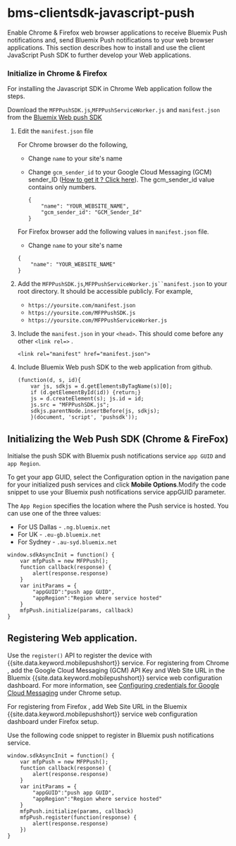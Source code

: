 # bms-clientsdk-javascript-push

Enable Chrome & Firefox web browser applications to receive Bluemix Push notifications and, send Bluemix Push
notifications to your web browser applications. This section describes how to install and use the client
JavaScript Push SDK to further develop your Web applications.

### Initialize in Chrome & Firefox

For installing the Javascript SDK in Chrome Web application follow the steps.

Download the `MFPPushSDK.js`,`MFPPushServiceWorker.js` and `manifest.json` from the [Bluemix Web push SDK](https://github.com/ibm-bluemix-mobile-services/bms-clientsdk-javascript-push)

1. Edit the `manifest.json` file

	For Chrome browser do the following,

	* Change `name` to your site's name
	* Change `gcm_sender_id` to your Google Cloud Messaging (GCM) sender_ID ([How to get it ? Click here](t_push_provider_android.html)). The gcm_sender_id value contains only numbers.
	
		```
		{
			"name": "YOUR_WEBSITE_NAME",
			"gcm_sender_id": "GCM_Sender_Id"
		}
		```
	
	For Firefox browser add the following values in `manifest.json` file.
	
	* Change `name` to your site's name
	
	```
	{
		"name": "YOUR_WEBSITE_NAME"
	}
	```

2. Add the `MFPPushSDK.js`,`MFPPushServiceWorker.js``manifest.json` to your root directory. It should be accessible publicly. For example, 

	- `https://yoursite.com/manifest.json`  
	- `https://yoursite.com/MFPPushSDK.js `  
	- `https://yoursite.com/MFPPushServiceWorker.js ` 

3. Include the `manifest.json` in your `<head>`. This should come before any other `<link rel=>` .

	```
	<link rel="manifest" href="manifest.json">
	```
4. Include Bluemix Web push SDK to the web application from github.

	```
	(function(d, s, id){
		var js, sdkjs = d.getElementsByTagName(s)[0];
		if (d.getElementById(id)) {return;}
		js = d.createElement(s); js.id = id;
		js.src = "MFPPushSDK.js";
		sdkjs.parentNode.insertBefore(js, sdkjs);
		}(document, 'script', 'pushsdk'));
	
	```


## Initializing the Web Push SDK (Chrome & FireFox)

Initialse the push SDK with Bluemix push notifications service `app GUID` and `app Region`.  

To get your app GUID, select the Configuration option in the navigation pane for your initialized push services and click **Mobile Options**.Modify the code snippet to use your Bluemix push notifications service appGUID parameter.

The `App Region` specifies the location where the Push service is hosted. You can use one of the three values:

- For US Dallas - `.ng.bluemix.net`
- For UK - `.eu-gb.bluemix.net`
- For Sydney - `.au-syd.bluemix.net`

```
window.sdkAsyncInit = function() {
    var mfpPush = new MFPPush();
    function callback(response) {
        alert(response.response)
    }
    var initParams = {
        "appGUID":"push app GUID",
        "appRegion":"Region where service hosted"
    }
    mfpPush.initialize(params, callback)
}
```

## Registering Web application.

Use the `register()` API to register the device with {{site.data.keyword.mobilepushshort}} service. For registering from Chrome , add the Google Cloud Messaging (GCM) API Key and Web Site URL  in the Bluemix {{site.data.keyword.mobilepushshort}} service web configuration dashboard. For more information, see [Configuring credentials for Google Cloud Messaging](t_push_provider_android.html) under Chrome setup.

For registering from Firefox , add Web Site URL in the Bluemix {{site.data.keyword.mobilepushshort}} service web configuration dashboard under Firefox setup.

Use the following code snippet to register in Bluemix push notifications service.

```
window.sdkAsyncInit = function() {
	var mfpPush = new MFPPush();
	function callback(response) {
		alert(response.response)
	}
	var initParams = {
		"appGUID":"push app GUID",
		"appRegion":"Region where service hosted"
	}
	mfpPush.initialize(params, callback)
	mfpPush.register(function(response) {
		alert(response.response)
	})
}
```
